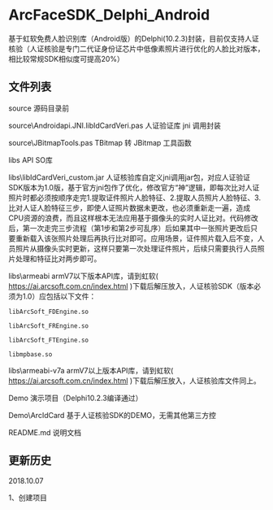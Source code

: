 ﻿# ArcFaceSDK_Delphi_Android
基于虹软免费人脸识别库（Android版）的Delphi(10.2.3)封装，目前仅支持人证核验（人证核验是专门二代证身份证芯片中低像素照片进行优化的人脸比对版本，相比较常规SDK相似度可提高20%）

## 文件列表

source	源码目录前

source\Androidapi.JNI.libIdCardVeri.pas	人证验证库 jni 调用封装

source\JBitmapTools.pas	TBitmap 转 JBitmap 工具函数

libs	API SO库

libs\libIdCardVeri_custom.jar	人证核验库自定义jni调用jar包，对应人证验证SDK版本为1.0版，基于官方jni包作了优化，修改官方“神”逻辑，即每次比对人证照片时都必须按顺序走完1.提取证件照片人脸特征、2.提取人员照片人脸特征、3.比对人证人脸特征三步，即使人证照片数据未更改，也必须重新走一遍，造成CPU资源的浪费，而且这样根本无法应用基于摄像头的实时人证比对。代码修改后，第一次走完三步流程（第1步和第2步可乱序）后如果其中一张照片更改后只要重新载入该张照片处理后再执行比对即可。应用场景，证件照片载入后不变，人员照片从摄像头实时更新，这样只要第一次处理证件照片，后续只需要执行人员照片处理和特征比对两步即可。

libs\armeabi	armV7以下版本API库，请到虹软( https://ai.arcsoft.com.cn/index.html )下载后解压放入，人证核验SDK（版本必须为1.0）应包括以下文件：

	libArcSoft_FDEngine.so

	libArcSoft_FREngine.so

	libArcSoft_FTEngine.so

	libmpbase.so

libs\armeabi-v7a	armV7以上版本API库，请到虹软( https://ai.arcsoft.com.cn/index.html )下载后解压放入，人证核验库文件同上。

Demo	演示项目（Delphi10.2.3编译通过）

Demo\ArcIdCard	基于人证核验SDK的DEMO，无需其他第三方控

README.md	说明文档


## 更新历史

2018.10.07

1、创建项目
